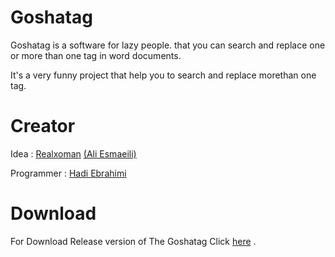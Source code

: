 # Goshatag
Goshatag is a software for lazy people. that you can search and replace one or more than one tag in word documents.

It's a very funny project that help you to search and replace morethan one tag.

# Creator

Idea : [Realxoman](https://github.com/realxoman) [(Ali Esmaeili)](https://aliesm.com)

Programmer : [Hadi Ebrahimi](https://github.com/hadi73ebrahimi)

# Download

For Download Release version of The Goshatag Click [here](https://raw.githubusercontent.com/XoMen/Goshatag/master/Release.rar) .
